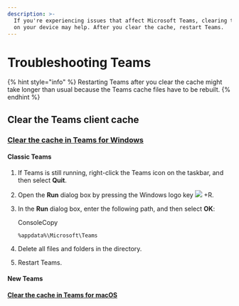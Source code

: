 ```yaml
---
description: >-
  If you're experiencing issues that affect Microsoft Teams, clearing the cache
  on your device may help. After you clear the cache, restart Teams.
---
```


# Troubleshooting Teams

{% hint style="info" %}
Restarting Teams after you clear the cache might take longer than usual because the Teams cache files have to be rebuilt.
{% endhint %}

## Clear the Teams client cache <a href="#clear-the-teams-client-cache" id="clear-the-teams-client-cache"></a>

### [Clear the cache in Teams for Windows](https://learn.microsoft.com/en-us/microsoftteams/troubleshoot/teams-administration/clear-teams-cache#clear-the-cache-in-teams-for-windows)

#### Classic Teams <a href="#classic-teams" id="classic-teams"></a>

1. If Teams is still running, right-click the Teams icon on the taskbar, and then select **Quit**.
2. Open the **Run** dialog box by pressing the Windows logo key ![](https://learn.microsoft.com/en-us/microsoftteams/troubleshoot/teams-administration/media/clear-teams-cache/windows-logo-key.png) +R.
3.  In the **Run** dialog box, enter the following path, and then select **OK**:

    ConsoleCopy

    ```console
    %appdata%\Microsoft\Teams
    ```
4. Delete all files and folders in the directory.
5. Restart Teams.

#### New Teams <a href="#new-teams" id="new-teams"></a>



#### [Clear the cache in Teams for macOS](https://learn.microsoft.com/en-us/microsoftteams/troubleshoot/teams-administration/clear-teams-cache#clear-the-cache-in-teams-for-macos)
